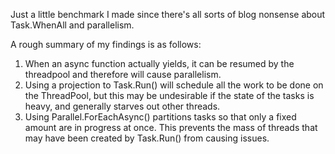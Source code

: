 Just a little benchmark I made since there's all sorts of blog nonsense about Task.WhenAll and parallelism.

A rough summary of my findings is as follows:
    
1. When an async function actually yields, it can be resumed by the threadpool and therefore will cause parallelism.
2. Using a projection to Task.Run() will schedule all the work to be done on the ThreadPool, but this may be undesirable if the state of the tasks is heavy, and generally starves out other threads.
3. Using Parallel.ForEachAsync() partitions tasks so that only a fixed amount are in progress at once. This prevents the mass of threads that may have been created by Task.Run() from causing issues. 